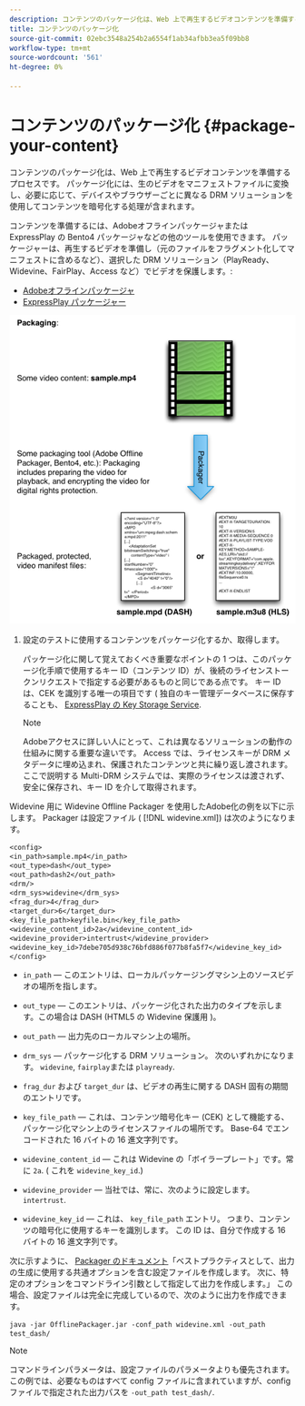 ```yaml
---
description: コンテンツのパッケージ化は、Web 上で再生するビデオコンテンツを準備するプロセスです。 パッケージ化には、生のビデオをマニフェストファイルに変換し、必要に応じて、デバイスやブラウザーごとに異なる DRM ソリューションを使用してコンテンツを暗号化する処理が含まれます。
title: コンテンツのパッケージ化
source-git-commit: 02ebc3548a254b2a6554f1ab34afbb3ea5f09bb8
workflow-type: tm+mt
source-wordcount: '561'
ht-degree: 0%

---
```


# コンテンツのパッケージ化 {#package-your-content}

コンテンツのパッケージ化は、Web 上で再生するビデオコンテンツを準備するプロセスです。 パッケージ化には、生のビデオをマニフェストファイルに変換し、必要に応じて、デバイスやブラウザーごとに異なる DRM ソリューションを使用してコンテンツを暗号化する処理が含まれます。

コンテンツを準備するには、Adobeオフラインパッケージャまたは ExpressPlay の Bento4 パッケージャなどの他のツールを使用できます。 パッケージャーは、再生するビデオを準備し（元のファイルをフラグメント化してマニフェストに含めるなど）、選択した DRM ソリューション（PlayReady、Widevine、FairPlay、Access など）でビデオを保護します。:

* [Adobeオフラインパッケージャ](https://helpx.adobe.com/content/dam/help/en/primetime/guides/offline_packager_getting_started.pdf)
* [ExpressPlay パッケージャー](https://www.expressplay.com/developer/packaging-tools/)

<!--<a id="fig_jbn_fw5_xw"></a>-->

![](assets/pkg_lic_play_web.png)

1. 設定のテストに使用するコンテンツをパッケージ化するか、取得します。

   パッケージ化に関して覚えておくべき重要なポイントの 1 つは、このパッケージ化手順で使用するキー ID（コンテンツ ID）が、後続のライセンストークンリクエストで指定する必要があるものと同じである点です。 キー ID は、CEK を識別する唯一の項目です ( 独自のキー管理データベースに保存することも、 [ExpressPlay の Key Storage Service](https://www.expressplay.com/developer/key-storage/).

   >[!NOTE]
   >
   >Adobeアクセスに詳しい人にとって、これは異なるソリューションの動作の仕組みに関する重要な違いです。 Access では、ライセンスキーが DRM メタデータに埋め込まれ、保護されたコンテンツと共に繰り返し渡されます。 ここで説明する Multi-DRM システムでは、実際のライセンスは渡されず、安全に保存され、キー ID を介して取得されます。

<!--<a id="example_52AF76B730174B79B6088280FCDF126D"></a>-->

Widevine 用に Widevine Offline Packager を使用したAdobe化の例を以下に示します。 Packager は設定ファイル ( [!DNL widevine.xml]) は次のようになります。

```
<config> 
<in_path>sample.mp4</in_path> 
<out_type>dash</out_type> 
<out_path>dash2</out_path> 
<drm/> 
<drm_sys>widevine</drm_sys> 
<frag_dur>4</frag_dur> 
<target_dur>6</target_dur> 
<key_file_path>keyfile.bin</key_file_path> 
<widevine_content_id>2a</widevine_content_id> 
<widevine_provider>intertrust</widevine_provider> 
<widevine_key_id>7debe705d938c76bfd886f077b8fa5f7</widevine_key_id> 
</config>
```

* `in_path`  — このエントリは、ローカルパッケージングマシン上のソースビデオの場所を指します。
* `out_type`  — このエントリは、パッケージ化された出力のタイプを示します。この場合は DASH (HTML5 の Widevine 保護用 )。
* `out_path`  — 出力先のローカルマシン上の場所。
* `drm_sys`  — パッケージ化する DRM ソリューション。 次のいずれかになります。 `widevine`, `fairplay`または `playready`.

* `frag_dur` および `target_dur` は、ビデオの再生に関する DASH 固有の期間のエントリです。

* `key_file_path`  — これは、コンテンツ暗号化キー (CEK) として機能する、パッケージ化マシン上のライセンスファイルの場所です。 Base-64 でエンコードされた 16 バイトの 16 進文字列です。
* `widevine_content_id`  — これは Widevine の「ボイラープレート」です。常に `2a`. ( これを `widevine_key_id`.)

* `widevine_provider`  — 当社では、常に、次のように設定します。 `intertrust`.

* `widevine_key_id`  — これは、 `key_file_path` エントリ。 つまり、コンテンツの暗号化に使用するキーを識別します。 この ID は、自分で作成する 16 バイトの 16 進文字列です。

次に示すように、 [Packager のドキュメント](https://helpx.adobe.com/content/dam/help/en/primetime/guides/offline_packager_getting_started.pdf)「ベストプラクティスとして、出力の生成に使用する共通オプションを含む設定ファイルを作成します。 次に、特定のオプションをコマンドライン引数として指定して出力を作成します。」 この場合、設定ファイルは完全に完成しているので、次のように出力を作成できます。

```
java -jar OfflinePackager.jar -conf_path widevine.xml -out_path test_dash/ 
```

>[!NOTE]
>
>コマンドラインパラメータは、設定ファイルのパラメータよりも優先されます。 この例では、必要なものはすべて config ファイルに含まれていますが、config ファイルで指定された出力パスを `-out_path test_dash/`.
